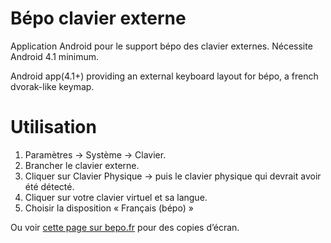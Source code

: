 # Bépo clavier externe

Application Android pour le support bépo des clavier externes. Nécessite Android 4.1 minimum.

Android app(4.1+) providing an external keyboard layout for bépo, a french dvorak-like keymap.

# Utilisation

1. Paramètres -> Système -> Clavier.
2. Brancher le clavier externe.
3. Cliquer sur Clavier Physique -> puis le clavier physique qui devrait avoir été détecté.
4. Cliquer sur votre clavier virtuel et sa langue.
5. Choisir la disposition « Français (bépo) »

Ou voir [cette page sur bepo.fr](http://bepo.fr/wiki/BepoAndroid)
pour des copies d’écran.

